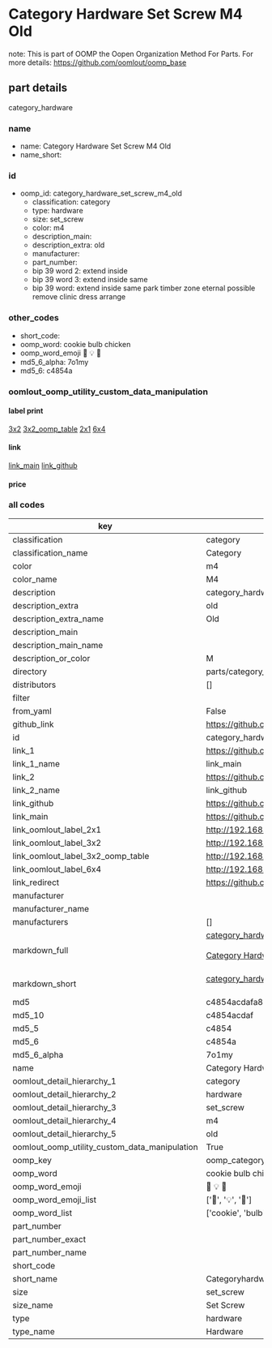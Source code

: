 # Category Hardware Set Screw M4 Old  

note: This is part of OOMP the Oopen Organization Method For Parts. For more details: https://github.com/oomlout/oomp_base

##  part details
  



category_hardware



### name
* name: Category Hardware Set Screw M4 Old
* name_short: 
### id
* oomp_id: category_hardware_set_screw_m4_old
  * classification: category
  * type: hardware
  * size: set_screw
  * color: m4
  * description_main: 
  * description_extra: old
  * manufacturer: 
  * part_number: 
  * bip 39 word 2: extend inside
  * bip 39 word 3: extend inside same
  * bip 39 word: extend inside same park timber zone eternal possible remove clinic dress arrange

### other_codes
* short_code: 
* oomp_word: cookie bulb chicken
* oomp_word_emoji :cookie: :bulb: :chicken:
* md5_6_alpha: 7o1my
* md5_6: c4854a






### oomlout_oomp_utility_custom_data_manipulation
#### label print
[3x2](http://192.168.1.245:1112/?label=oomp%207o1my)
[3x2_oomp_table](http://192.168.1.108:1112/?label=oomp%207o1my)
[2x1](http://192.168.1.242:1112/?label=oomp%207o1my)
[6x4](http://192.168.1.55:1112/?label=oomp%207o1my)    

#### link

[link_main](https://github.com/oomlout/oomlout_oomp_version_1_messy/tree/main/parts/category_hardware_set_screw_m4_old) [link_github](https://github.com/oomlout/oomlout_oomp_version_1_messy/tree/main/parts/category_hardware_set_screw_m4_old)                             

#### price







### all codes 
| key | value |  
| --- | --- |  
| classification | category |  
| classification_name | Category |  
| color | m4 |  
| color_name | M4 |  
| description | category_hardware |  
| description_extra | old |  
| description_extra_name | Old |  
| description_main |  |  
| description_main_name |  |  
| description_or_color | M  |  
| directory | parts/category_hardware_set_screw_m4_old |  
| distributors | [] |  
| filter |  |  
| from_yaml | False |  
| github_link | https://github.com/oomlout/oomlout_oomp_part_src/tree/main/parts/category_hardware_set_screw_m4_old |  
| id | category_hardware_set_screw_m4_old |  
| link_1 | https://github.com/oomlout/oomlout_oomp_version_1_messy/tree/main/parts/category_hardware_set_screw_m4_old |  
| link_1_name | link_main |  
| link_2 | https://github.com/oomlout/oomlout_oomp_version_1_messy/tree/main/parts/category_hardware_set_screw_m4_old |  
| link_2_name | link_github |  
| link_github | https://github.com/oomlout/oomlout_oomp_version_1_messy/tree/main/parts/category_hardware_set_screw_m4_old |  
| link_main | https://github.com/oomlout/oomlout_oomp_version_1_messy/tree/main/parts/category_hardware_set_screw_m4_old |  
| link_oomlout_label_2x1 | http://192.168.1.242:1112/?label=oomp%207o1my |  
| link_oomlout_label_3x2 | http://192.168.1.245:1112/?label=oomp%207o1my |  
| link_oomlout_label_3x2_oomp_table | http://192.168.1.108:1112/?label=oomp%207o1my |  
| link_oomlout_label_6x4 | http://192.168.1.55:1112/?label=oomp%207o1my |  
| link_redirect | https://github.com/oomlout/oomlout_oomp_version_1_messy/tree/main/parts/category_hardware_set_screw_m4_old |  
| manufacturer |  |  
| manufacturer_name |  |  
| manufacturers | [] |  
| markdown_full | [category_hardware_set_screw_m4_old](none)<br>[](none)<br>[Category Hardware Set Screw M4 Old](none)<br><br> |  
| markdown_short | [category_hardware_set_screw_m4_old](none)<br><br> |  
| md5 | c4854acdafa889b3ff711a057ddd4a87 |  
| md5_10 | c4854acdaf |  
| md5_5 | c4854 |  
| md5_6 | c4854a |  
| md5_6_alpha | 7o1my |  
| name | Category Hardware Set Screw M4 Old |  
| oomlout_detail_hierarchy_1 | category |  
| oomlout_detail_hierarchy_2 | hardware |  
| oomlout_detail_hierarchy_3 | set_screw |  
| oomlout_detail_hierarchy_4 | m4 |  
| oomlout_detail_hierarchy_5 | old |  
| oomlout_oomp_utility_custom_data_manipulation | True |  
| oomp_key | oomp_category_hardware_set_screw_m4_old |  
| oomp_word | cookie bulb chicken |  
| oomp_word_emoji | :cookie: :bulb: :chicken: |  
| oomp_word_emoji_list | [':cookie:', ':bulb:', ':chicken:'] |  
| oomp_word_list | ['cookie', 'bulb', 'chicken'] |  
| part_number |  |  
| part_number_exact |  |  
| part_number_name |  |  
| short_code |  |  
| short_name | Categoryhardware |  
| size | set_screw |  
| size_name | Set Screw |  
| type | hardware |  
| type_name | Hardware |  
